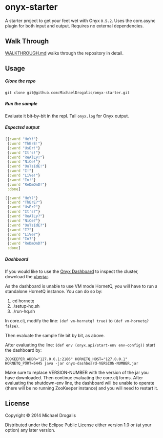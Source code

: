 # onyx-starter

A starter project to get your feet wet with Onyx `0.5.2`. Uses the core.async plugin for both input and output. Requires no external dependencies.

## Walk Through

[WALKTHROUGH.md](WALKTHROUGH.md) walks through the repository in detail.

## Usage

##### Clone the repo

`git clone git@github.com:MichaelDrogalis/onyx-starter.git`

##### Run the sample

Evaluate it bit-by-bit in the repl. Tail `onyx.log` for Onyx output.

##### Expected output

```clojure
[{:word "HeY!"}
 {:word "ThErE!"}
 {:word "UsEr!"}
 {:word "It's!"}
 {:word "ReAlLy!"}
 {:word "NiCe!"}
 {:word "OuTsIdE!"}
 {:word "I!"}
 {:word "LiVe!"}
 {:word "In!"}
 {:word "ReDmOnD!"}
 :done]

[{:word "HeY?"}
 {:word "ThErE?"}
 {:word "UsEr?"}
 {:word "It's?"}
 {:word "ReAlLy?"}
 {:word "NiCe?"}
 {:word "OuTsIdE?"}
 {:word "I?"}
 {:word "LiVe?"}
 {:word "In?"}
 {:word "ReDmOnD?"}
 :done]
```

##### Dashboard

If you would like to use the [Onyx
Dashboard](https://github.com/lbradstreet/onyx-dashboard/) to inspect the
cluster, download the
[uberjar](https://github.com/lbradstreet/onyx-dashboard/#deployment).

As the dashboard is unable to use VM mode HornetQ, you will have to run a standalone HornetQ instance. You can do so by:

1. cd hornetq
2. ./setup-hq.sh
3. ./run-hq.sh

In core.clj, modify the line:
`(def vm-hornetq? true)` 
to 
`(def vm-hornetq?  false)`.  

Then evaluate the sample file bit by bit, as above.

After evaluating the line: 
`(def env (onyx.api/start-env env-config))`
start the dashboard by:

`ZOOKEEPER_ADDR="127.0.0.1:2186" HORNETQ_HOST="127.0.0.1" HORNETQ_PORT=5445 java -jar onyx-dashboard-VERSION-NUMBER.jar`

Make sure to replace VERSION-NUMBER with the version of the jar you have
downloaded.  Then continue evaluating the core.clj forms. After evaluating the
shutdown-env line, the dashboard will be unable to operate (there will be no
running ZooKeeper instance) and you will need to restart it.

## License

Copyright © 2014 Michael Drogalis

Distributed under the Eclipse Public License either version 1.0 or (at
your option) any later version.
